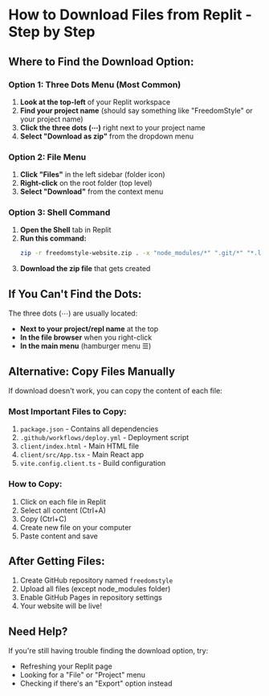 # How to Download Files from Replit - Step by Step

## Where to Find the Download Option:

### Option 1: Three Dots Menu (Most Common)
1. **Look at the top-left** of your Replit workspace
2. **Find your project name** (should say something like "FreedomStyle" or your project name)
3. **Click the three dots (⋯)** right next to your project name
4. **Select "Download as zip"** from the dropdown menu

### Option 2: File Menu
1. **Click "Files"** in the left sidebar (folder icon)
2. **Right-click** on the root folder (top level)
3. **Select "Download"** from the context menu

### Option 3: Shell Command
1. **Open the Shell** tab in Replit
2. **Run this command:**
   ```bash
   zip -r freedomstyle-website.zip . -x "node_modules/*" ".git/*" "*.log"
   ```
3. **Download the zip file** that gets created

## If You Can't Find the Dots:

The three dots (⋯) are usually located:
- **Next to your project/repl name** at the top
- **In the file browser** when you right-click
- **In the main menu** (hamburger menu ☰)

## Alternative: Copy Files Manually

If download doesn't work, you can copy the content of each file:

### Most Important Files to Copy:
1. `package.json` - Contains all dependencies
2. `.github/workflows/deploy.yml` - Deployment script
3. `client/index.html` - Main HTML file
4. `client/src/App.tsx` - Main React app
5. `vite.config.client.ts` - Build configuration

### How to Copy:
1. Click on each file in Replit
2. Select all content (Ctrl+A)
3. Copy (Ctrl+C)
4. Create new file on your computer
5. Paste content and save

## After Getting Files:
1. Create GitHub repository named `freedomstyle`
2. Upload all files (except node_modules folder)
3. Enable GitHub Pages in repository settings
4. Your website will be live!

## Need Help?
If you're still having trouble finding the download option, try:
- Refreshing your Replit page
- Looking for a "File" or "Project" menu
- Checking if there's an "Export" option instead